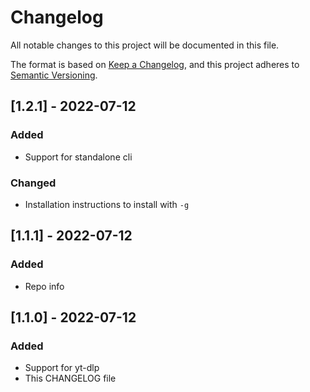 # Changelog
All notable changes to this project will be documented in this file.

The format is based on [Keep a Changelog](https://keepachangelog.com/en/1.0.0/),
and this project adheres to [Semantic Versioning](https://semver.org/spec/v2.0.0.html).

## [1.2.1] - 2022-07-12
### Added
- Support for standalone cli

### Changed
- Installation instructions to install with `-g`

## [1.1.1] - 2022-07-12
### Added
- Repo info

## [1.1.0] - 2022-07-12
### Added
- Support for yt-dlp
- This CHANGELOG file
